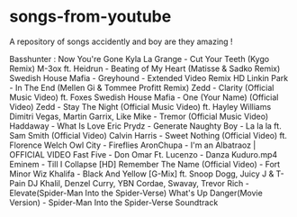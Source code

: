 # songs-from-youtube
A repository of songs accidently and boy are they amazing !

Basshunter : Now You're Gone
Kyla La Grange - Cut Your Teeth (Kygo Remix)
M-3ox ft. Heidrun - Beating of My Heart (Matisse & Sadko Remix)
Swedish House Mafia - Greyhound - Extended Video Remix HD
Linkin Park - In The End (Mellen Gi & Tommee Profitt Remix)
Zedd - Clarity (Official Music Video) ft. Foxes
Swedish House Mafia - One (Your Name) (Official Video)
Zedd - Stay The Night (Official Music Video) ft. Hayley Williams
Dimitri Vegas, Martin Garrix, Like Mike - Tremor (Official Music Video)
Haddaway - What Is Love
Eric Prydz - Generate
Naughty Boy - La la la ft. Sam Smith (Official Video)
Calvin Harris - Sweet Nothing (Official Video) ft. Florence Welch
Owl City - Fireflies
AronChupa - I'm an Albatraoz | OFFICIAL VIDEO
Fast Five - Don Omar Ft. Lucenzo - Danza Kuduro.mp4
Eminem - Till I Collapse [HD]
Remember The Name (Official Video) - Fort Minor
Wiz Khalifa - Black And Yellow [G-Mix] ft. Snoop Dogg, Juicy J & T-Pain
DJ Khalil, Denzel Curry, YBN Cordae, Swavay, Trevor Rich - Elevate(Spider-Man Into the Spider-Verse)
What's Up Danger(Movie Version) - Spider-Man Into the Spider-Verse Soundtrack
